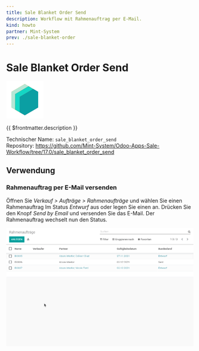 ```yaml
---
title: Sale Blanket Order Send
description: Workflow mit Rahmenauftrag per E-Mail.
kind: howto
partner: Mint-System
prev: ./sale-blanket-order
---
```

# Sale Blanket Order Send
![icon_oms_box](attachments/icons_odoo_mint_system.png)

{{ $frontmatter.description }}

Technischer Name: `sale_blanket_order_send`\
Repository: <https://github.com/Mint-System/Odoo-Apps-Sale-Workflow/tree/17.0/sale_blanket_order_send>

## Verwendung

### Rahmenauftrag per E-Mail versenden

Öffnen Sie *Verkauf > Aufträge > Rahmenaufträge* und wählen Sie einen Rahmenauftrag Im Status *Entwurf* aus oder legen Sie einen an. Drücken Sie den Knopf *Send by Email* und versenden Sie das E-Mail. Der Rahmenauftrag wechselt nun den Status.

![Sale Blanket Order Send](attachments/Sale%20Blanket%20Order%20Send.gif)
